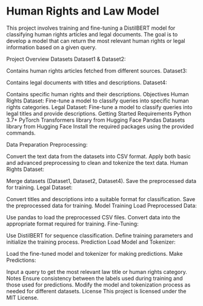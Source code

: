 # Human Rights and Law Model

This project involves training and fine-tuning a DistilBERT model for classifying human rights articles and legal documents. The goal is to develop a model that can return the most relevant human rights or legal information based on a given query.

Project Overview
Datasets
Dataset1 & Dataset2:

Contains human rights articles fetched from different sources.
Dataset3:

Contains legal documents with titles and descriptions.
Dataset4:

Contains specific human rights and their descriptions.
Objectives
Human Rights Dataset: Fine-tune a model to classify queries into specific human rights categories.
Legal Dataset: Fine-tune a model to classify queries into legal titles and provide descriptions.
Getting Started
Requirements
Python 3.7+
PyTorch
Transformers library from Hugging Face
Pandas
Datasets library from Hugging Face
Install the required packages using the provided commands.

Data Preparation
Preprocessing:

Convert the text data from the datasets into CSV format.
Apply both basic and advanced preprocessing to clean and tokenize the text data.
Human Rights Dataset:

Merge datasets (Dataset1, Dataset2, Dataset4).
Save the preprocessed data for training.
Legal Dataset:

Convert titles and descriptions into a suitable format for classification.
Save the preprocessed data for training.
Model Training
Load Preprocessed Data:

Use pandas to load the preprocessed CSV files.
Convert data into the appropriate format required for training.
Fine-Tuning:

Use DistilBERT for sequence classification.
Define training parameters and initialize the training process.
Prediction
Load Model and Tokenizer:

Load the fine-tuned model and tokenizer for making predictions.
Make Predictions:

Input a query to get the most relevant law title or human rights category.
Notes
Ensure consistency between the labels used during training and those used for predictions.
Modify the model and tokenization process as needed for different datasets.
License
This project is licensed under the MIT License.

